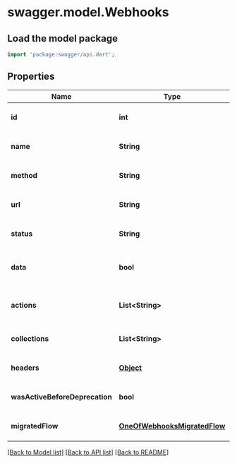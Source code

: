 # swagger.model.Webhooks

## Load the model package
```dart
import 'package:swagger/api.dart';
```

## Properties
Name | Type | Description | Notes
------------ | ------------- | ------------- | -------------
**id** | **int** | The index of the webhook. | [optional] [default to null]
**name** | **String** | The name of the webhook. | [optional] [default to null]
**method** | **String** | Method used in the webhook. | [optional] [default to null]
**url** | **String** | The url of the webhook. | [optional] [default to null]
**status** | **String** | The status of the webhook. | [optional] [default to null]
**data** | **bool** | If yes, send the content of what was done | [optional] [default to null]
**actions** | **List&lt;String&gt;** | The actions that triggers this webhook. | [optional] [default to []]
**collections** | **List&lt;String&gt;** |  | [optional] [default to []]
**headers** | [**Object**](Object.md) |  | [optional] [default to null]
**wasActiveBeforeDeprecation** | **bool** |  | [optional] [default to null]
**migratedFlow** | [**OneOfWebhooksMigratedFlow**](OneOfWebhooksMigratedFlow.md) |  | [optional] [default to null]

[[Back to Model list]](../README.md#documentation-for-models) [[Back to API list]](../README.md#documentation-for-api-endpoints) [[Back to README]](../README.md)

